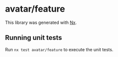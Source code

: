 # avatar/feature

This library was generated with [Nx](https://nx.dev).

## Running unit tests

Run `nx test avatar/feature` to execute the unit tests.
